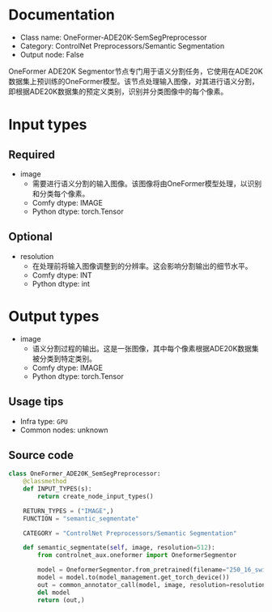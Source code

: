 
# Documentation
- Class name: OneFormer-ADE20K-SemSegPreprocessor
- Category: ControlNet Preprocessors/Semantic Segmentation
- Output node: False

OneFormer ADE20K Segmentor节点专门用于语义分割任务，它使用在ADE20K数据集上预训练的OneFormer模型。该节点处理输入图像，对其进行语义分割，即根据ADE20K数据集的预定义类别，识别并分类图像中的每个像素。

# Input types
## Required
- image
    - 需要进行语义分割的输入图像。该图像将由OneFormer模型处理，以识别和分类每个像素。
    - Comfy dtype: IMAGE
    - Python dtype: torch.Tensor
## Optional
- resolution
    - 在处理前将输入图像调整到的分辨率。这会影响分割输出的细节水平。
    - Comfy dtype: INT
    - Python dtype: int

# Output types
- image
    - 语义分割过程的输出。这是一张图像，其中每个像素根据ADE20K数据集被分类到特定类别。
    - Comfy dtype: IMAGE
    - Python dtype: torch.Tensor


## Usage tips
- Infra type: `GPU`
- Common nodes: unknown


## Source code
```python
class OneFormer_ADE20K_SemSegPreprocessor:
    @classmethod
    def INPUT_TYPES(s):
        return create_node_input_types()

    RETURN_TYPES = ("IMAGE",)
    FUNCTION = "semantic_segmentate"

    CATEGORY = "ControlNet Preprocessors/Semantic Segmentation"

    def semantic_segmentate(self, image, resolution=512):
        from controlnet_aux.oneformer import OneformerSegmentor

        model = OneformerSegmentor.from_pretrained(filename="250_16_swin_l_oneformer_ade20k_160k.pth")
        model = model.to(model_management.get_torch_device())
        out = common_annotator_call(model, image, resolution=resolution)
        del model
        return (out,)

```
